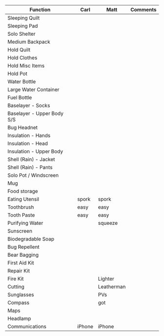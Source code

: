 | Function                   | Carl            | Matt            |    Comments    |
| -------------------------- | --------------- | --------------- |--------------- |
| Sleeping Quilt             |                 |                 |                |
| Sleeping Pad               |                 |                 |                |
| Solo Shelter               |                 |                 |                |
| Medium Backpack            |                 |                 |                |
| Hold Quilt                 |                 |                 |                |
| Hold Clothes               |                 |                 |                |
| Hold Misc Items            |                 |                 |                |
| Hold Pot                   |                 |                 |                |
| Water Bottle               |                 |                 |                |
| Large Water Container      |                 |                 |                |
| Fuel Bottle                |                 |                 |                |
| Baselayer - Socks          |                 |                 |                |
| Baselayer - Upper Body S/S |                 |                 |                |
| Bug Headnet                |                 |                 |                |
| Insulation - Hands         |                 |                 |                |
| Insulation - Head          |                 |                 |                |
| Insulation - Upper Body    |                 |                 |                |
| Shell (Rain) - Jacket      |                 |                 |                |
| Shell (Rain) - Pants       |                 |                 |                |
| Solo Pot / Windscreen      |                 |                 |                |
| Mug                        |                 |                 |                |
| Food storage               |                 |                 |                |
| Eating Utensil             |      spork      |      spork      |                |
| Toothbrush                 |      easy       |      easy       |                |
| Tooth Paste                |      easy       |      easy       |                |
| Purifying Water            |                 |     squeeze     |                |
| Sunscreen                  |                 |                 |                |
| Biodegradable Soap         |                 |                 |                |
| Bug Repellent              |                 |                 |                |
| Bear Bagging               |                 |                 |                |
| First Aid Kit              |                 |                 |                |
| Repair Kit                 |                 |                 |                |
| Fire Kit                   |                 |     Lighter     |                |
| Cutting                    |                 |   Leatherman    |                |
| Sunglasses                 |                 |       PVs       |                |
| Compass                    |                 |       got       |                |
| Maps                       |                 |                 |                |
| Headlamp                   |                 |                 |                |
| Communications             |      iPhone     |      iPhone     |                |